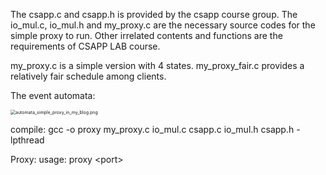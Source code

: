 The csapp.c and csapp.h is provided by the csapp course group.
The io_mul.c, io_mul.h and my_proxy.c are the necessary source codes for the simple proxy to run.
Other irrelated contents and functions are the requirements of CSAPP LAB course.

my_proxy.c is a simple version with 4 states. 
my_proxy_fair.c provides a relatively fair schedule among clients.

The event automata:

<img src="https://714105382-personal-blog.oss-cn-zhangjiakou.aliyuncs.com/blog-11-03.png" alt="automata_simple_proxy_in_my_blog.png" style="zoom:50%;" />


compile:
	gcc -o proxy my_proxy.c io_mul.c csapp.c io_mul.h csapp.h -lpthread
	

Proxy:
	usage: proxy &lt;port&gt; 

